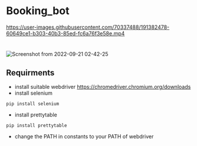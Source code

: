 # Booking_bot


https://user-images.githubusercontent.com/70337488/191382478-60649ce1-b303-40b3-85ed-fc6a76f3e58e.mp4
#
![Screenshot from 2022-09-21 02-42-25](https://user-images.githubusercontent.com/70337488/191383759-4ec46b2e-ef36-4239-9a95-13674dc5933d.png)

## Requirments

* install suitable webdriver https://chromedriver.chromium.org/downloads
* install selenium
```
pip install selenium

```
* install prettytable
```
pip install prettytable
```
* change the PATH in constants to your PATH of webdriver
# 
